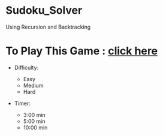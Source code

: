 # Sudoku_Solver
Using Recursion and Backtracking
# To Play This Game : [click here](https://prakash-haldar.github.io/Sudoku_Solver/)


  - Difficulty:
    * Easy
    * Medium
    * Hard
    
  - Timer:
    * 3:00  min
    * 5:00  min
    * 10:00 min
    


